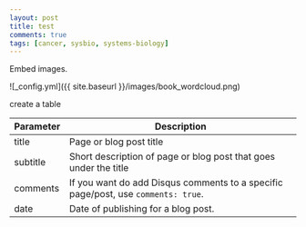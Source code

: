 ```yaml
---
layout: post
title: test
comments: true
tags: [cancer, sysbio, systems-biology]
---
```


<!---
Next you can update your site name, avatar and other options using the _config.yml file in the root of your repository (shown below).
-->

Embed images.

![_config.yml]({{ site.baseurl }}/images/book_wordcloud.png)

create a table

Parameter   | Description
----------- | -----------
title       | Page or blog post title
subtitle    | Short description of page or blog post that goes under the title
comments    | If you want do add Disqus comments to a specific page/post, use `comments: true`.
date       | Date of publishing for a blog post.

<!---
The easiest way to make your first post is to edit this one. Go into /_posts/ and update the Hello World markdown file. For more instructions head over to the [Jekyll Now repository](https://github.com/barryclark/jekyll-now) on GitHub.
-->
